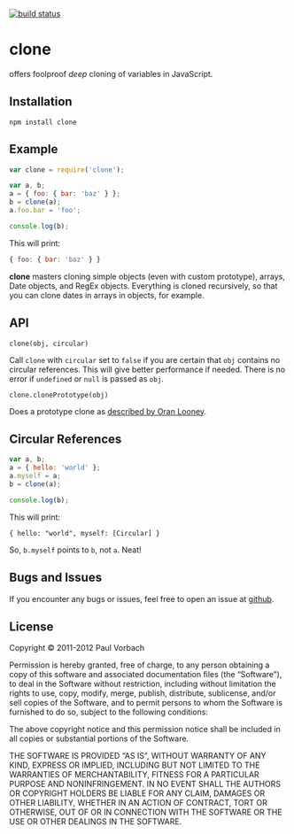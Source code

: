 [![build status](https://secure.travis-ci.org/pvorb/node-clone.png)](http://travis-ci.org/pvorb/node-clone)
# clone

offers foolproof _deep_ cloning of variables in JavaScript.

## Installation

```
npm install clone
```

## Example

```js
var clone = require('clone');

var a, b;
a = { foo: { bar: 'baz' } };
b = clone(a);
a.foo.bar = 'foo';

console.log(b);
```

This will print:

```js
{ foo: { bar: 'baz' } }
```

**clone** masters cloning simple objects (even with custom prototype), arrays,
Date objects, and RegEx objects. Everything is cloned recursively, so that you
can clone dates in arrays in objects, for example.

## API

`clone(obj, circular)`

Call `clone` with `circular` set to `false` if you are certain that `obj`
contains no circular references. This will give better performance if needed.
There is no error if `undefined` or `null` is passed as `obj`.

`clone.clonePrototype(obj)`

Does a prototype clone as
[described by Oran Looney](http://oranlooney.com/functional-javascript/).

## Circular References

```js
var a, b;
a = { hello: 'world' };
a.myself = a;
b = clone(a);

console.log(b);
```

This will print:

```
{ hello: "world", myself: [Circular] }
```

So, `b.myself` points to `b`, not `a`. Neat!

## Bugs and Issues

If you encounter any bugs or issues, feel free to open an issue at
[github](https://github.com/pvorb/node-clone/issues).

## License

Copyright © 2011-2012 Paul Vorbach

Permission is hereby granted, free of charge, to any person obtaining a copy of
this software and associated documentation files (the “Software”), to deal in
the Software without restriction, including without limitation the rights to
use, copy, modify, merge, publish, distribute, sublicense, and/or sell copies of
the Software, and to permit persons to whom the Software is furnished to do so,
subject to the following conditions:

The above copyright notice and this permission notice shall be included in all
copies or substantial portions of the Software.

THE SOFTWARE IS PROVIDED “AS IS”, WITHOUT WARRANTY OF ANY KIND, EXPRESS OR
IMPLIED, INCLUDING BUT NOT LIMITED TO THE WARRANTIES OF MERCHANTABILITY, FITNESS
FOR A PARTICULAR PURPOSE AND NONINFRINGEMENT. IN NO EVENT SHALL THE AUTHORS OR
COPYRIGHT HOLDERS BE LIABLE FOR ANY CLAIM, DAMAGES OR OTHER LIABILITY, WHETHER
IN AN ACTION OF CONTRACT, TORT OR OTHERWISE, OUT OF OR IN CONNECTION WITH THE
SOFTWARE OR THE USE OR OTHER DEALINGS IN THE SOFTWARE.
